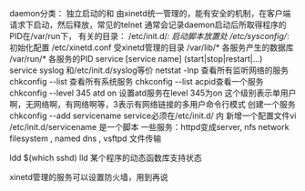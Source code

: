 daemon分类： 独立启动的和
        由xinetd统一管理的，能有安全的机制，在客户端请求下启动，然后释放，常见的telnet
通常会记录daemon启动后所取得程序的PID在/var/run下，
有关的目录：
        /etc/init.d/*: 启动脚本放置处
        /etc/sysconfig/*: 初始化配置
        /etc/xinetd.conf 受xinetd管理的目录
        /var/lib/* 各服务产生的数据库
        /var/run/* 各服务的PID
service [service name] (start|stop|restart|...)   
service syslog 和/etc/init.d/syslog等价
netstat -lnp  查看所有监听网络的服务
chkconfig --list  查看所有系统服务
chkconfig --list acpid查看一个服务
chkconfig --level 345 atd on  设置atd服务在level 345为on  这个级别表示单用户啊，无网络啊，有网络啊等，3表示有网络链接的多用户命令行模式
创建一个服务
chkconfig --add servicename  service必须在/etc/init.d/ 内
新增一个配置文件vi /etc/init.d/servicename  是一个脚本
一些服务：httpd变成server, nfs network filesystem , named dns , vsftpd 文件传输

ldd $(which sshd) lld 某个程序的动态函数库支持状态


xinetd管理的服务可以设置防火墙，用到再说




